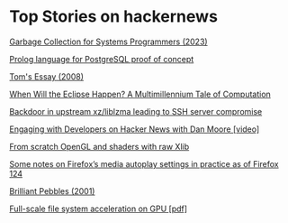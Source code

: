 # Top Stories on hackernews <br />
[Garbage Collection for Systems Programmers (2023)](https://bitbashing.io/gc-for-systems-programmers.html)

[Prolog language for PostgreSQL proof of concept](https://github.com/tatut/pgprolog)

[Tom's Essay (2008)](https://archive.nytimes.com/opinionator.blogs.nytimes.com/2008/09/23/toms-essay/)

[When Will the Eclipse Happen? A Multimillennium Tale of Computation](https://writings.stephenwolfram.com/2024/03/when-exactly-will-the-eclipse-happen-a-multimillennium-tale-of-computation/)

[Backdoor in upstream xz/liblzma leading to SSH server compromise](https://www.openwall.com/lists/oss-security/2024/03/29/4)

[Engaging with Developers on Hacker News with Dan Moore [video]](https://redmonk.com/videos/a-redmonk-conversation-engaging-with-developers-on-hacker-news-with-dan-moore/)

[From scratch OpenGL and shaders with raw Xlib](https://hereket.com/posts/x11_window_with_shaders/)

[Some notes on Firefox’s media autoplay settings in practice as of Firefox 124](https://utcc.utoronto.ca/~cks/space/blog/web/FirefoxMediaAutoplaySettingsIV)

[Brilliant Pebbles (2001)](https://www.llnl.gov/archives/1980s/brilliant-pebbles)

[Full-scale file system acceleration on GPU [pdf]](https://dl.gi.de/server/api/core/bitstreams/7c7a8830-fd81-4e56-8507-cd4809020660/content)
